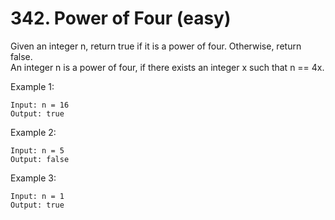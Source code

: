 # 342. Power of Four (easy)

Given an integer n, return true if it is a power of four. Otherwise, return false.
<br>
An integer n is a power of four, if there exists an integer x such that n == 4x.
<br>

Example 1:
```
Input: n = 16
Output: true
```
Example 2:
```
Input: n = 5
Output: false
```
Example 3:
```
Input: n = 1
Output: true
```